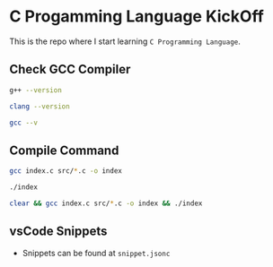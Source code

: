 # C Progamming Language KickOff

This is the repo where I start learning `C Programming Language`.

## Check GCC Compiler

```bash
g++ --version
```

```bash
clang --version
```

```bash
gcc --v
```

## Compile Command

```bash
gcc index.c src/*.c -o index
```

```bash
./index
```

```bash
clear && gcc index.c src/*.c -o index && ./index
```

## vsCode Snippets

- Snippets can be found at `snippet.jsonc`